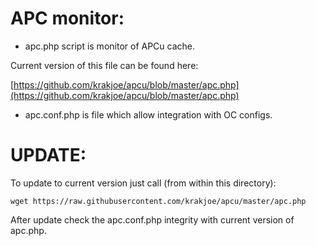 
# APC monitor:

* apc.php script is monitor of APCu cache.

Current version of this file can be found here:

[https://github.com/krakjoe/apcu/blob/master/apc.php](https://github.com/krakjoe/apcu/blob/master/apc.php)

* apc.conf.php is file which allow integration with OC configs. 


# UPDATE:

To update to current version just call (from within this directory):

`wget https://raw.githubusercontent.com/krakjoe/apcu/master/apc.php`

After update check the apc.conf.php integrity with current version of apc.php.

